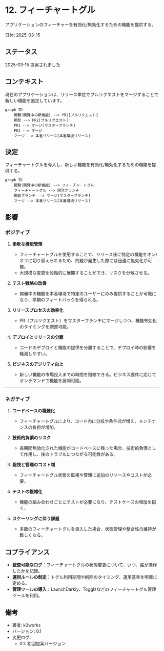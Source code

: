 # 12. フィーチャートグル

アプリケーションのフィーチャーを有効化/無効化するための機能を提供する。

日付: 2025-03-15

## ステータス

2025-03-15 提案されました

## コンテキスト

現在のアプリケーションは、リリース単位でプルリクエストをマージすることで新しい機能を追加しています。

```mermaid
graph TD
    開発(開発中の新機能) --> PR1[プルリクエスト]
    開発 --> PR2[プルリクエスト]
    PR1 --> マージ[マスターブランチ]
    PR2 --> マージ
    マージ --> 本番リリース[本番環境リリース]
```

## 決定

フィーチャートグルを導入し、新しい機能を有効化/無効化するための機能を提供する。

```mermaid
graph TD
    開発(開発中の新機能) --> フィーチャートグル
    フィーチャートグル --> 開発ブランチ
    開発ブランチ --> マージ[マスターブランチ]
    マージ --> 本番リリース[本番環境リリース]
```

## 影響

### ポジティブ
1. **柔軟な機能管理**
    - フィーチャートグルを使用することで、リリース後に特定の機能をオン/オフに切り替えられるため、問題が発生した際には迅速に無効化が可能。
    - 大規模な変更を段階的に展開することができ、リスクを分散させる。

2. **テスト戦略の改善**
    - 開発中の機能を本番環境で特定のユーザーにのみ提供することが可能になり、早期のフィードバックを得られる。

3. **リリースプロセスの効率化**
    - PR（プルリクエスト）をマスターブランチにマージしつつ、機能有効化のタイミングを調整可能。

4. **デプロイとリリースの分離**
    - コードのデプロイと機能の提供を分離することで、デプロイ時の影響を軽減しやすい。

5. **ビジネスのアジリティ向上**
    - 新しい機能の市場投入までの時間を短縮できる。ビジネス要件に応じてオンデマンドで機能を展開可能。

---

### ネガティブ
1. **コードベースの複雑化**
    - フィーチャートグルにより、コード内に分岐や条件式が増え、メンテナンスの負担が増加。

2. **技術的負債のリスク**
    - 長期間無効化された機能がコードベースに残った場合、技術的負債として作用し、後のトラブルにつながる可能性がある。

3. **監視と管理のコスト増**
    - フィーチャートグル状態の監視や管理に追加のリソースやコストが必要。

4. **テストの複雑化**
    - 機能の組み合わせごとにテストが必要になり、テストケースの増加を招く。

5. **スケーリングに伴う課題**
    - 多数のフィーチャートグルを導入した場合、状態管理や整合性の維持が難しくなる。

## コプライアンス

- **監査可能なログ**：フィーチャートグルの状態変更について、いつ、誰が操作したかを記録。
- **運用ルールの制定**：トグル利用期間や削除のタイミング、運用基準を明確に定める。
- **管理ツールの導入**：LaunchDarkly、Togglzなどのフィーチャートグル管理ツールを利用。

## 備考

- 著者: k2works
- バージョン: 0.1
- 変更ログ:
    - 0.1: 初回提案バージョン
